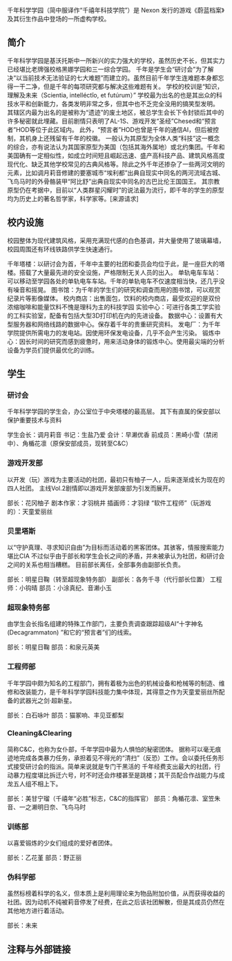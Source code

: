 千年科学学园（简中服译作“千禧年科技学院”）是 Nexon 发行的游戏《蔚蓝档案》及其衍生作品中登场的一所虚构学校。

## 简介

千年科学学园是基沃托斯中一所新兴的实力强大的学校，虽然历史不长，但其实力已经堪比老牌强校格黑娜学园和三一综合学园。
千年是学生会“研讨会”为了解决“以当前技术无法验证的七大难题”而建立的。虽然目前千年学生连难题本身都忘得一干二净，但是千年的每项研究都与解决这些难题有关。
学校的校训是“知识，理解及未来（Scientia, intelléctĭo, et futúrum）”
学校最为出名的也是其出众的科技水平和创新能力，各类发明非常之多，但其中也不乏完全没用的搞笑型发明。
其辖区内最为出名的是被称为“遗迹”的废土地区，被总学生会长下令封锁后其中的许多秘密就此埋藏。目前剧情只表明了AL-1S、游戏开发“圣经”Chesed和“预言者”HOD等位于此区域内。
此外，“预言者”HOD也曾是千年的通信AI，但后被控制，其机身上还残留有千年的校徽。
一般认为其原型为全体人类“科技”这一概念的综合，亦有说法认为其国家原型为美国（包括其海外属地）或北约集团。千年和美国确有一定相似性，如成立时间短且崛起迅速、盛产高科技产品、建筑风格高度现代化、缺乏其他学校常见的古典风格等。除此之外千年还掺杂了一些两河文明的元素，比如调月莉音修建的要塞城市“埃利都”出典自现实中同名的两河流域古城、飞鸟马时的外骨骼装甲“阿比舒”出典自现实中同名的古巴比伦王国国王。
其宗教原型仍在考据中，目前以“人类群星闪耀时”的说法最为流行，即千年的学生的原型均为历史上的著名哲学家，科学家等。[来源请求]

## 校内设施
校园整体为现代建筑风格，采用充满现代感的白色基调，并大量使用了玻璃幕墙，校园周围还有环线铁路供学生快速通行。

千年塔楼：以研讨会为首，千年中主要的社团和委员会均位于此，是一座巨大的塔楼。搭载了大量最先进的安全设施，严格限制无关人员的出入。
单轨电车车站：可以移动至学园各处的单轨电车车站。千年的单轨电车不仅速度相当快，还几乎没有噪音和摇晃。
图书馆：为千年的学生们的研究和调查而用的图书馆，可以观赏纪录片等影像媒体。
校内商店：出售面包，饮料的校内商店，最受欢迎的是双份浓缩咖啡和能量饮料不愧是理科为主的科技学园
实验中心：可进行各类工学实验的工科实验室，配备有包括大型3D打印机在内的先进设备。
数据中心：设置有大型服务器和网络线路的数据中心。保存着千年的贵重研究资料。
发电厂：为千年学院提供所需电力的发电站。因使用环保发电设备，几乎不会产生污染。
锻炼中心：因长时间的研究而感到疲惫时，用来活动身体的锻炼中心。使用最尖端的分析设备为学员们提供最优化的训练。

## 学生

### 研讨会
千年科学学园的学生会，办公室位于中央塔楼的最高层。
其下有直属的保安部以保护重要技术与资料

学生会长：调月莉音
书记：生盐乃爱
会计：早濑优香
前成员：黑崎小雪（禁闭中）、角楯花凛（原保安部成员，现转至C&C）

### 游戏开发部

以开发（玩）游戏为主要活动的社团，最初只有柚子一人，后来逐渐成长为现在的四人社团。
主线Vol.2剧情即以游戏开发部废部为引发而展开。

部长：花冈柚子
剧本作家：才羽桃井
插画师：才羽绿
“软件工程师”（玩游戏的）：天童爱丽丝

### 贝里塔斯

以“守护真理、寻求知识自由”为目标而活动着的黑客团体。其骇客，情报搜索能力堪比CIA
不过似乎由于部长和学生会长之间的矛盾，并未被承认为社团，和研讨会之间的关系也相当糟糕。
目前部长离任，全部事务由副部长负责。

部长：明星日鞠（转至超现象特务部）
副部长：各务千寻（代行部长位置）
工程师：小钩晴
部员：小涂真纪、音濑小玉

### 超现象特务部
由学生会长指名组建的特殊工作部门，主要负责调查跟踪超级AI“十字神名 (Decagrammaton) ”和它的“预言者”们的线索。

部长：明星日鞠
部员：和泉元英美

### 工程师部
千年学园中颇为知名的工程部门，拥有着极为出色的机械设备和枪械等的制造、维修和改装能力，是千年科学学园科技能力集中体现，其得意之作为天童爱丽丝所配备的武器光之剑·超新星。

部长：白石咏叶
部员：猫冢响、丰见亚都梨

### Cleaning&Clearing

简称C&C，也称为女仆部，千年学园中最为人惧怕的秘密团体。
据称可以毫无痕迹地完成各类暴力任务，承担着见不得光的“清扫”（反恐）工作。会以委托任务形式接受研讨会的指派。简单来说就是专门干黑活的
千年经费支出最大的社团，行动暴力程度堪比拆迁六号，时不时还会炸楼甚至是跳楼；其干员配合作战能力与成龙五人组不相上下。

部长：美甘宁瑠（千禧年“必胜”标志，C&C的指挥官）
部员：角楯花凛、室笠朱音、一之濑明日奈、飞鸟马时

### 训练部
以喜爱锻炼的少女们组成的爱好者团体。

部长：乙花堇
部员：野正丽

### 伪科学部
虽然标榜着科学的名义，但本质上是利用理论来为物品附加价值，从而获得收益的社团。因为动机不纯被莉音停发了经费，在此之后该社团解散，但是其成员仍然在其他地方进行着活动。

部长：未来

## 注释与外部链接